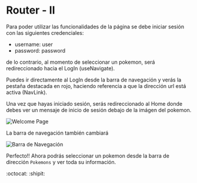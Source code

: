 # Router - II

Para poder utilizar las funcionalidades de la página se debe iniciar sesión con las siguientes credenciales:
- username: user
- password: password

de lo contrario, al momento de seleccionar un pokemon, será redireccionado hacia el LogIn (useNavigate).

Puedes ir directamente al LogIn desde la barra de navegación y verás la pestaña destacada en rojo, haciendo referencia a que la dirección url está activa (NavLink).

Una vez que hayas iniciado sesión, serás redireccionado al Home donde debes ver un mensaje de inicio de sesión debajo de la imágen del pokemon.

![Welcome Page]('/welcome-page.png')

La barra de navegación también cambiará

![Barra de Navegación]("/NavBar.png")

Perfecto!! Ahora podrás seleccionar un pokemon desde la barra de dirección `Pokemons` y ver toda su información. 


:octocat: :shipit: